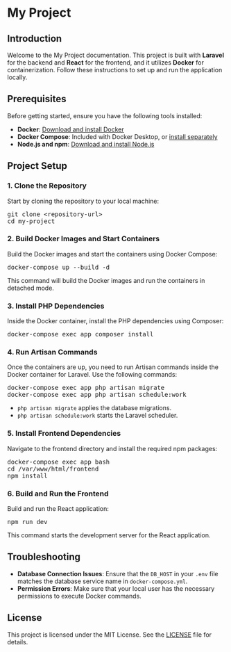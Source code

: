 # My Project

## Introduction

Welcome to the My Project documentation. This project is built with **Laravel** for the backend and **React** for the frontend, and it utilizes **Docker** for containerization. Follow these instructions to set up and run the application locally.

## Prerequisites

Before getting started, ensure you have the following tools installed:

<ul>
  <li><strong>Docker</strong>: <a href="https://www.docker.com/get-started" target="_blank">Download and install Docker</a></li>
  <li><strong>Docker Compose</strong>: Included with Docker Desktop, or <a href="https://docs.docker.com/compose/install/" target="_blank">install separately</a></li>
  <li><strong>Node.js and npm</strong>: <a href="https://nodejs.org/" target="_blank">Download and install Node.js</a></li>
</ul>

## Project Setup

### 1. Clone the Repository

Start by cloning the repository to your local machine:

<p>
<pre>
git clone &lt;repository-url&gt;
cd my-project
</pre>
</p>

### 2. Build Docker Images and Start Containers

Build the Docker images and start the containers using Docker Compose:

<p>
<pre>
docker-compose up --build -d
</pre>
</p>

This command will build the Docker images and run the containers in detached mode.

### 3. Install PHP Dependencies

Inside the Docker container, install the PHP dependencies using Composer:

<p>
<pre>
docker-compose exec app composer install
</pre>
</p>

### 4. Run Artisan Commands

Once the containers are up, you need to run Artisan commands inside the Docker container for Laravel. Use the following commands:

<p>
<pre>
docker-compose exec app php artisan migrate
docker-compose exec app php artisan schedule:work
</pre>
</p>

- `php artisan migrate` applies the database migrations.
- `php artisan schedule:work` starts the Laravel scheduler.

### 5. Install Frontend Dependencies

Navigate to the frontend directory and install the required npm packages:

<p>
<pre>
docker-compose exec app bash
cd /var/www/html/frontend
npm install
</pre>
</p>

### 6. Build and Run the Frontend

Build and run the React application:

<p>
<pre>
npm run dev
</pre>
</p>

This command starts the development server for the React application.

## Troubleshooting

<ul>
  <li><strong>Database Connection Issues</strong>: Ensure that the <code>DB_HOST</code> in your <code>.env</code> file matches the database service name in <code>docker-compose.yml</code>.</li>
  <li><strong>Permission Errors</strong>: Make sure that your local user has the necessary permissions to execute Docker commands.</li>
</ul>

## License

This project is licensed under the MIT License. See the <a href="LICENSE" target="_blank">LICENSE</a> file for details.
